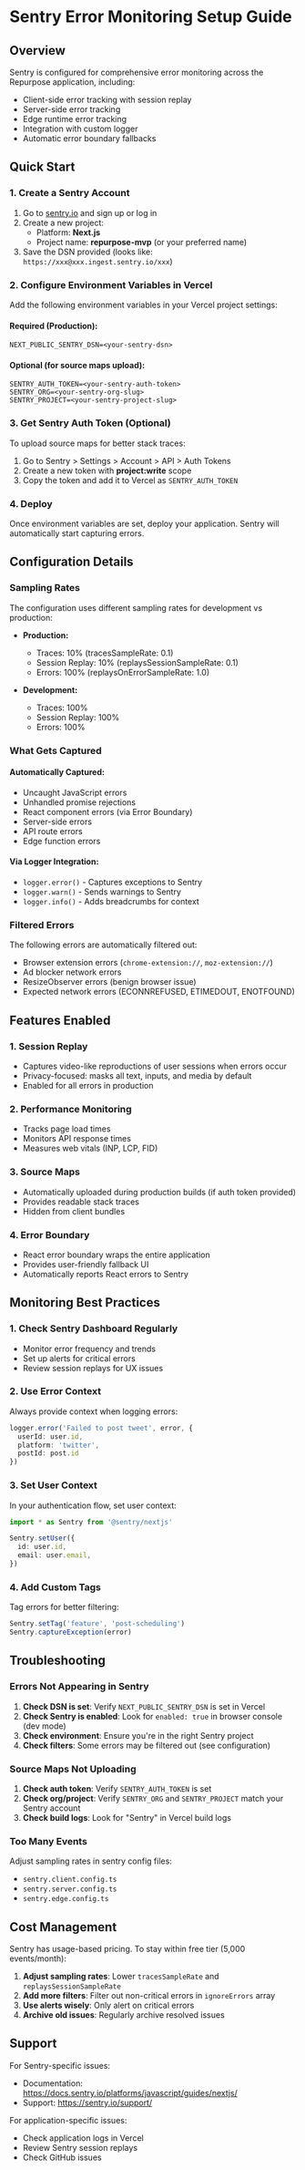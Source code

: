 # Sentry Error Monitoring Setup Guide

## Overview

Sentry is configured for comprehensive error monitoring across the Repurpose application, including:
- Client-side error tracking with session replay
- Server-side error tracking
- Edge runtime error tracking
- Integration with custom logger
- Automatic error boundary fallbacks

## Quick Start

### 1. Create a Sentry Account

1. Go to [sentry.io](https://sentry.io) and sign up or log in
2. Create a new project:
   - Platform: **Next.js**
   - Project name: **repurpose-mvp** (or your preferred name)
3. Save the DSN provided (looks like: `https://xxx@xxx.ingest.sentry.io/xxx`)

### 2. Configure Environment Variables in Vercel

Add the following environment variables in your Vercel project settings:

#### Required (Production):
```
NEXT_PUBLIC_SENTRY_DSN=<your-sentry-dsn>
```

#### Optional (for source maps upload):
```
SENTRY_AUTH_TOKEN=<your-sentry-auth-token>
SENTRY_ORG=<your-sentry-org-slug>
SENTRY_PROJECT=<your-sentry-project-slug>
```

### 3. Get Sentry Auth Token (Optional)

To upload source maps for better stack traces:

1. Go to Sentry > Settings > Account > API > Auth Tokens
2. Create a new token with **project:write** scope
3. Copy the token and add it to Vercel as `SENTRY_AUTH_TOKEN`

### 4. Deploy

Once environment variables are set, deploy your application. Sentry will automatically start capturing errors.

## Configuration Details

### Sampling Rates

The configuration uses different sampling rates for development vs production:

- **Production:**
  - Traces: 10% (tracesSampleRate: 0.1)
  - Session Replay: 10% (replaysSessionSampleRate: 0.1)
  - Errors: 100% (replaysOnErrorSampleRate: 1.0)

- **Development:**
  - Traces: 100%
  - Session Replay: 100%
  - Errors: 100%

### What Gets Captured

#### Automatically Captured:
- Uncaught JavaScript errors
- Unhandled promise rejections
- React component errors (via Error Boundary)
- Server-side errors
- API route errors
- Edge function errors

#### Via Logger Integration:
- `logger.error()` - Captures exceptions to Sentry
- `logger.warn()` - Sends warnings to Sentry
- `logger.info()` - Adds breadcrumbs for context

### Filtered Errors

The following errors are automatically filtered out:
- Browser extension errors (`chrome-extension://`, `moz-extension://`)
- Ad blocker network errors
- ResizeObserver errors (benign browser issue)
- Expected network errors (ECONNREFUSED, ETIMEDOUT, ENOTFOUND)

## Features Enabled

### 1. Session Replay
- Captures video-like reproductions of user sessions when errors occur
- Privacy-focused: masks all text, inputs, and media by default
- Enabled for all errors in production

### 2. Performance Monitoring
- Tracks page load times
- Monitors API response times
- Measures web vitals (INP, LCP, FID)

### 3. Source Maps
- Automatically uploaded during production builds (if auth token provided)
- Provides readable stack traces
- Hidden from client bundles

### 4. Error Boundary
- React error boundary wraps the entire application
- Provides user-friendly fallback UI
- Automatically reports React errors to Sentry

## Monitoring Best Practices

### 1. Check Sentry Dashboard Regularly
- Monitor error frequency and trends
- Set up alerts for critical errors
- Review session replays for UX issues

### 2. Use Error Context
Always provide context when logging errors:
```typescript
logger.error('Failed to post tweet', error, {
  userId: user.id,
  platform: 'twitter',
  postId: post.id
})
```

### 3. Set User Context
In your authentication flow, set user context:
```typescript
import * as Sentry from '@sentry/nextjs'

Sentry.setUser({
  id: user.id,
  email: user.email,
})
```

### 4. Add Custom Tags
Tag errors for better filtering:
```typescript
Sentry.setTag('feature', 'post-scheduling')
Sentry.captureException(error)
```

## Troubleshooting

### Errors Not Appearing in Sentry

1. **Check DSN is set**: Verify `NEXT_PUBLIC_SENTRY_DSN` is set in Vercel
2. **Check Sentry is enabled**: Look for `enabled: true` in browser console (dev mode)
3. **Check environment**: Ensure you're in the right Sentry project
4. **Check filters**: Some errors may be filtered out (see configuration)

### Source Maps Not Uploading

1. **Check auth token**: Verify `SENTRY_AUTH_TOKEN` is set
2. **Check org/project**: Verify `SENTRY_ORG` and `SENTRY_PROJECT` match your Sentry account
3. **Check build logs**: Look for "Sentry" in Vercel build logs

### Too Many Events

Adjust sampling rates in sentry config files:
- `sentry.client.config.ts`
- `sentry.server.config.ts`
- `sentry.edge.config.ts`

## Cost Management

Sentry has usage-based pricing. To stay within free tier (5,000 events/month):

1. **Adjust sampling rates**: Lower `tracesSampleRate` and `replaysSessionSampleRate`
2. **Add more filters**: Filter out non-critical errors in `ignoreErrors` array
3. **Use alerts wisely**: Only alert on critical errors
4. **Archive old issues**: Regularly archive resolved issues

## Support

For Sentry-specific issues:
- Documentation: https://docs.sentry.io/platforms/javascript/guides/nextjs/
- Support: https://sentry.io/support/

For application-specific issues:
- Check application logs in Vercel
- Review Sentry session replays
- Check GitHub issues
